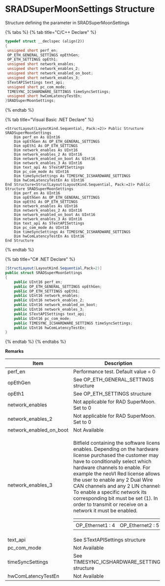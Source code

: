 # SRADSuperMoonSettings Structure

Structure defining the parameter in SRADSuperMoonSettings

{% tabs %}
{% tab title="C/C++ Declare" %}
```cpp
typedef struct __declspec (align(2))
{
 unsigned short perf_en;
 OP_ETH_GENERAL_SETTINGS opEthGen;
 OP_ETH_SETTINGS opEth1;
 unsigned short network_enables;
 unsigned short network_enables_2;
 unsigned short network_enabled_on_boot;
 unsigned short network_enables_3;
 STextAPISettings text_api;
 unsigned short pc_com_mode;
 TIMESYNC_ICSHARDWARE_SETTINGS timeSyncSettings;
 unsigned short hwComLatencyTestEn;
}SRADSuperMoonSettings;
```
{% endtab %}

{% tab title="Visual Basic .NET Declare" %}
```vbnet
<StructLayout(LayoutKind.Sequential, Pack:=2)> Public Structure SRADSuperMoonSettings
    Dim perf_en As UInt16
    Dim opEthGen As OP_ETH_GENERAL_SETTINGS
    Dim opEth1 As OP_ETH_SETTINGS
    Dim network_enables As UInt16
    Dim network_enables_2 As UInt16
    Dim network_enabled_on_boot As UInt16
    Dim network_enables_3 As UInt16
    Dim text_api As STextAPISettings
    Dim pc_com_mode As UInt16
    Dim timeSyncSettings As TIMESYNC_ICSHARDWARE_SETTINGS
    Dim hwComLatencyTestEn As UInt16
End Structure<StructLayout(LayoutKind.Sequential, Pack:=2)> Public Structure SRADSuperMoonSettings
    Dim perf_en As UInt16
    Dim opEthGen As OP_ETH_GENERAL_SETTINGS
    Dim opEth1 As OP_ETH_SETTINGS
    Dim network_enables As UInt16
    Dim network_enables_2 As UInt16
    Dim network_enabled_on_boot As UInt16
    Dim network_enables_3 As UInt16
    Dim text_api As STextAPISettings
    Dim pc_com_mode As UInt16
    Dim timeSyncSettings As TIMESYNC_ICSHARDWARE_SETTINGS
    Dim hwComLatencyTestEn As UInt16
End Structure
```
{% endtab %}

{% tab title="C# .NET Declare" %}
```csharp
[StructLayout(LayoutKind.Sequential,Pack=2)]
public struct SRADSuperMoonSettings
{
    public UInt16 perf_en;
    public OP_ETH_GENERAL_SETTINGS opEthGen;
    public OP_ETH_SETTINGS opEth1;
    public UInt16 network_enables;
    public UInt16 network_enables_2;
    public UInt16 network_enabled_on_boot;
    public UInt16 network_enables_3;
    public STextAPISettings text_api;
    public UInt16 pc_com_mode;
    public TIMESYNC_ICSHARDWARE_SETTINGS timeSyncSettings;
    public UInt16 hwComLatencyTestEn;
}
```
{% endtab %}
{% endtabs %}

**Remarks**

| Item                       | Description                                                                                                                                                                                                                                                                                                                                                                                                                                                                                                                                                                                       |
| -------------------------- | ------------------------------------------------------------------------------------------------------------------------------------------------------------------------------------------------------------------------------------------------------------------------------------------------------------------------------------------------------------------------------------------------------------------------------------------------------------------------------------------------------------------------------------------------------------------------------------------------- |
| perf\_en                   | Performance test. Default value = 0                                                                                                                                                                                                                                                                                                                                                                                                                                                                                                                                                               |
| opEthGen                   | See OP\_ETH\_GENERAL\_SETTINGS structure                                                                                                                                                                                                                                                                                                                                                                                                                                                                                                                                                          |
| opEth1                     | See OP\_ETH\_SETTINGS structure                                                                                                                                                                                                                                                                                                                                                                                                                                                                                                                                                                   |
| network\_enables           | Not applicable for RAD SuperMoon. Set to 0                                                                                                                                                                                                                                                                                                                                                                                                                                                                                                                                                        |
| network\_enables\_2        | Not applicable for RAD SuperMoon. Set to 0                                                                                                                                                                                                                                                                                                                                                                                                                                                                                                                                                        |
| network\_enabled\_on\_boot | Not Available                                                                                                                                                                                                                                                                                                                                                                                                                                                                                                                                                                                     |
| network\_enables\_3        | <p>Bitfield containing the software license enables. Depending on the hardware license purchased the customer may have to conditionally select which hardware channels to enable. For example the neoVI Red license allows the user to enable any 2 Dual Wire CAN channels and any 2 LIN channels. To enable a specific network its corresponding bit must be set (1). In order to transmit or receive on a network it must be enabled.</p><table data-header-hidden><thead><tr><th></th><th></th></tr></thead><tbody><tr><td>OP_Ethernet1 : 4</td><td>OP_Ethernet2 : 5</td></tr></tbody></table> |
| text\_api                  | See STextAPISettings structure                                                                                                                                                                                                                                                                                                                                                                                                                                                                                                                                                                    |
| pc\_com\_mode              | Not Available                                                                                                                                                                                                                                                                                                                                                                                                                                                                                                                                                                                     |
| timeSyncSettings           | See TIMESYNC\_ICSHARDWARE\_SETTINGS structure                                                                                                                                                                                                                                                                                                                                                                                                                                                                                                                                                     |
| hwComLatencyTestEn         | Not Available                                                                                                                                                                                                                                                                                                                                                                                                                                                                                                                                                                                     |
